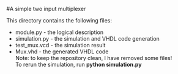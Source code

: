 #A simple two input multiplexer

This directory contains the following files:      
 * module.py - the logical description     
 * simulation.py - the simulation and VHDL code generation
 * test_mux.vcd - the simulation result     
 * Mux.vhd - the generated VHDL code     
Note: to keep the repository clean, I have removed some files!    
To rerun the simulation, run **python simulation.py**
